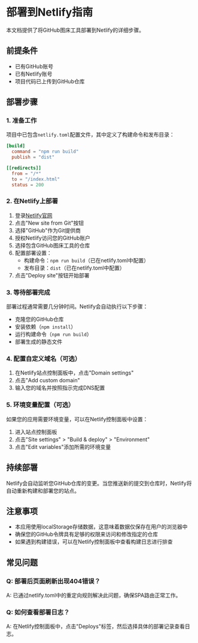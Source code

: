 # 部署到Netlify指南

本文档提供了将GitHub图床工具部署到Netlify的详细步骤。

## 前提条件

- 已有GitHub账号
- 已有Netlify账号
- 项目代码已上传到GitHub仓库

## 部署步骤

### 1. 准备工作

项目中已包含`netlify.toml`配置文件，其中定义了构建命令和发布目录：

```toml
[build]
  command = "npm run build"
  publish = "dist"

[[redirects]]
  from = "/*"
  to = "/index.html"
  status = 200
```

### 2. 在Netlify上部署

1. 登录[Netlify官网](https://www.netlify.com/)
2. 点击"New site from Git"按钮
3. 选择"GitHub"作为Git提供商
4. 授权Netlify访问您的GitHub账户
5. 选择包含GitHub图床工具的仓库
6. 配置部署设置：
   - 构建命令：`npm run build`（已在netlify.toml中配置）
   - 发布目录：`dist`（已在netlify.toml中配置）
7. 点击"Deploy site"按钮开始部署

### 3. 等待部署完成

部署过程通常需要几分钟时间。Netlify会自动执行以下步骤：
- 克隆您的GitHub仓库
- 安装依赖（`npm install`）
- 运行构建命令（`npm run build`）
- 部署生成的静态文件

### 4. 配置自定义域名（可选）

1. 在Netlify站点控制面板中，点击"Domain settings"
2. 点击"Add custom domain"
3. 输入您的域名并按照指示完成DNS配置

### 5. 环境变量配置（可选）

如果您的应用需要环境变量，可以在Netlify控制面板中设置：

1. 进入站点控制面板
2. 点击"Site settings" > "Build & deploy" > "Environment"
3. 点击"Edit variables"添加所需的环境变量

## 持续部署

Netlify会自动监听您GitHub仓库的变更。当您推送新的提交到仓库时，Netlify将自动重新构建和部署您的站点。

## 注意事项

- 本应用使用localStorage存储数据，这意味着数据仅保存在用户的浏览器中
- 确保您的GitHub令牌具有足够的权限来访问和修改指定的仓库
- 如果遇到构建错误，可以在Netlify控制面板中查看构建日志进行排查

## 常见问题

### Q: 部署后页面刷新出现404错误？
A: 已通过netlify.toml中的重定向规则解决此问题，确保SPA路由正常工作。

### Q: 如何查看部署日志？
A: 在Netlify控制面板中，点击"Deploys"标签，然后选择具体的部署记录查看日志。